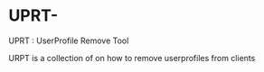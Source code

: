 # UPRT-
UPRT : UserProfile Remove Tool

URPT is a collection of on how to remove userprofiles from clients
